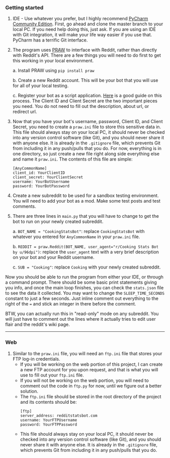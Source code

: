 ### Getting started

1. IDE - Use whatever you prefer, but I highly recommend [PyCharm Community Edition](https://download.jetbrains.com/python/pycharm-community-2023.2.4.exe). First, go ahead and clone the master branch to your local PC. If you need help doing this, just ask. If you are using an IDE with Git integration, it will make your life way easier if you use that. PyCharm has a terrific Git interface.
2. The program uses [PRAW](https://praw.readthedocs.io/en/stable/index.html) to interface with Reddit, rather than directly with Reddit's API. There are a few things you will need to do first to get this working in your local environment.
   
   a. Install PRAW using `pip install praw`
   
   b. Create a new Reddit account. This will be your bot that you will use for all of your local testing.

   c. Register your bot as a script application. [Here](https://www.honchosearch.com/blog/seo/how-to-use-praw-and-crawl-reddit-for-subreddit-post-data) is a good guide on this process. The Client ID and Client Secret are the two important pieces you need. You do not need to fill out the description, about url, or redirect url. 
3. Now that you have your bot's username, password, Client ID, and Client Secret, you need to create a `praw.ini` file to store this sensitive data in. This file should always stay on your local PC, it should never be checked into any version control software (like Git), and you should never share it with anyone else. It is already in the `.gitignore` file, which prevents Git from including it in any push/pulls that you do. For now, everything is in one directory, so just create a new file right along side everything else and name it `praw.ini`. The contents of this file are simple: 

   ```
   [AnyCommonName]
   client_id: YourClientID
   client_secret: YourClientSecret 
   username: YourBotUsername
   password: YourBotPassword
   ```
   
4. Create a new subreddit to be used for a sandbox testing environment. You will need to add your bot as a mod. Make some test posts and test comments.
5. There are three lines in `main.py` that you will have to change to get the bot to run on your newly created subreddit.

   a. `BOT_NAME = "CookingStatsBot"`: replace `CookingStatsBot` with whatever you entered for `AnyCommonName` in your `praw.ini` file. 
   
   b. `REDDIT = praw.Reddit(BOT_NAME, user_agent="r/Cooking Stats Bot by u/96dpi")`: replace the `user_agent` text with a very brief description on your bot and your Reddit username. 
   
   c. `SUB = "Cooking"`: replace `Cooking` with your newly created subreddit. 

Now you should be able to run the program from either your IDE, or through a command prompt. There should be some basic print statements giving you info, and once the main loop finishes, you can check the `stats.json` file to see the data it collected. You may want to change the `SLEEP_TIME_SECONDS` constant to just a few seconds. Just inline comment out everything to the right of the `=` and stick an integer in there before the comment. 

BTW, you can actually run this in "read-only" mode on any subreddit. You will just have to comment out the lines where it actually tries to edit user flair and the reddit's wiki page.

---

### Web

1. Similar to the `praw.ini` file, you will need an `ftp.ini` file that stores your FTP log-in credentials.
   * If you will be working on the web portion of this project, I can create a new FTP account for you upon request, and that is what you will use to fill out your `ftp.ini` file.
   * If you will not be working on the web portion, you will need to comment out the code in `ftp.py` for now, until we figure out a better solution. 
   * The `ftp.ini` file should be stored in the root directory of the project and its contents should be: 
     ```
     [ftp]
     server_address: redditstatsbot.com
     username: YourFTPUsername
     password: YourFTPPassword
     ```
   * This file should always stay on your local PC, it should never be checked into any version control software (like Git), and you should never share it with anyone else. It is already in the `.gitignore` file, which prevents Git from including it in any push/pulls that you do.


